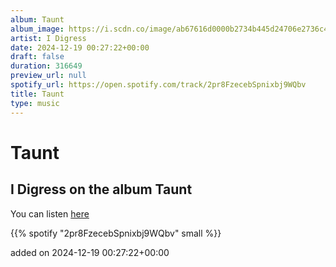 ```yaml
---
album: Taunt
album_image: https://i.scdn.co/image/ab67616d0000b2734b445d24706e2736c4d590cf
artist: I Digress
date: 2024-12-19 00:27:22+00:00
draft: false
duration: 316649
preview_url: null
spotify_url: https://open.spotify.com/track/2pr8FzecebSpnixbj9WQbv
title: Taunt
type: music
---
```



# Taunt

## I Digress on the album Taunt

You can listen [here](https://open.spotify.com/track/2pr8FzecebSpnixbj9WQbv)

{{% spotify "2pr8FzecebSpnixbj9WQbv" small %}}

added on 2024-12-19 00:27:22+00:00